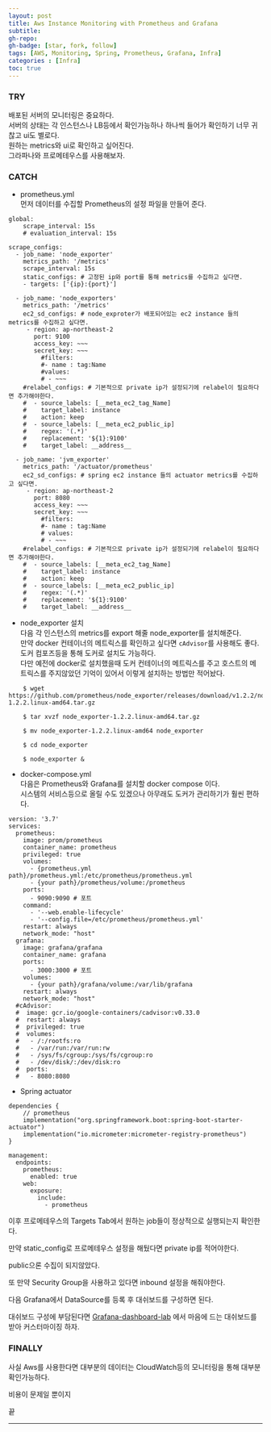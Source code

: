```yaml
---
layout: post 
title: Aws Instance Monitoring with Prometheus and Grafana
subtitle: 
gh-repo: 
gh-badge: [star, fork, follow]
tags: [AWS, Monitoring, Spring, Prometheus, Grafana, Infra]
categories : [Infra]
toc: true
---
```



### TRY
배포된 서버의 모니터링은 중요하다.  
서버의 상태는 각 인스턴스나 LB등에서 확인가능하나 하나씩 들어가 확인하기 너무 귀찮고 ui도 별로다.  
원하는 metrics와 ui로 확인하고 싶어진다.  
그라파나와 프로메테우스를 사용해보자.  

### CATCH

* prometheus.yml  
먼저 데이터를 수집할 Prometheus의 설정 파일을 만들어 준다.  

```
global:
    scrape_interval: 15s 
    # evaluation_interval: 15s

scrape_configs:
  - job_name: 'node_exporter'
    metrics_path: '/metrics'
    scrape_interval: 15s
    static_configs: # 고정된 ip와 port를 통해 metrics를 수집하고 싶다면.
    - targets: ['{ip}:{port}']

  - job_name: 'node_exporters'
    metrics_path: '/metrics'
    ec2_sd_configs: # node_exproter가 배포되어있는 ec2 instance 들의 metrics를 수집하고 싶다면.
     - region: ap-northeast-2
       port: 9100
       access_key: ~~~
       secret_key: ~~~
         #filters:
         #- name : tag:Name
         #values:
         # - ~~~
    #relabel_configs: # 기본적으로 private ip가 설정되기에 relabel이 필요하다면 추가해야한다.
    #  - source_labels: [__meta_ec2_tag_Name]
    #    target_label: instance
    #    action: keep
    #  - source_labels: [__meta_ec2_public_ip]
    #    regex: '(.*)'
    #    replacement: '${1}:9100'
    #    target_label: __address__
  
  - job_name: 'jvm_exporter'
    metrics_path: '/actuator/prometheus'
    ec2_sd_configs: # spring ec2 instance 들의 actuator metrics를 수집하고 싶다면.
     - region: ap-northeast-2
       port: 8080
       access_key: ~~~
       secret_key: ~~~
         #filters:
         #- name : tag:Name
         # values:
         # - ~~~
    #relabel_configs: # 기본적으로 private ip가 설정되기에 relabel이 필요하다면 추가해야한다.
    #  - source_labels: [__meta_ec2_tag_Name]
    #    target_label: instance
    #    action: keep
    #  - source_labels: [__meta_ec2_public_ip]
    #    regex: '(.*)'
    #    replacement: '${1}:9100'
    #    target_label: __address__
``` 

* node_exporter 설치  
다음 각 인스턴스의 metrics를 export 해줄 node_exporter를 설치해준다.  
만약 docker 컨테이너의 메트릭스를 확인하고 싶다면 `cAdvisor`를 사용해도 좋다.  
도커 컴포즈등을 통해 도커로 설치도 가능하다.  
다만 예전에 docker로 설치했을때 도커 컨테이너의 메트릭스를 주고 호스트의 메트릭스를 주지않았던 기억이 있어서 이렇게 설치하는 방법만 적어놨다.  

```
    $ wget https://github.com/prometheus/node_exporter/releases/download/v1.2.2/node_exporter-1.2.2.linux-amd64.tar.gz

    $ tar xvzf node_exporter-1.2.2.linux-amd64.tar.gz

    $ mv node_exporter-1.2.2.linux-amd64 node_exporter

    $ cd node_exporter

    $ node_exporter &
```  

* docker-compose.yml  
다음은 Prometheus와 Grafana를 설치할 docker compose 이다.  
시스템의 서비스등으로 올릴 수도 있겠으나 아무래도 도커가 관리하기가 훨씬 편하다.  

```
version: '3.7'
services:
  prometheus:
    image: prom/prometheus
    container_name: prometheus
    privileged: true
    volumes:
      - {prometheus.yml path}/prometheus.yml:/etc/prometheus/prometheus.yml
      - {your path}/prometheus/volume:/prometheus
    ports:
      - 9090:9090 # 포트
    command:
      - '--web.enable-lifecycle'
      - '--config.file=/etc/prometheus/prometheus.yml'
    restart: always
    network_mode: "host"
  grafana:
    image: grafana/grafana
    container_name: grafana
    ports:
      - 3000:3000 # 포트
    volumes:
      - {your path}/grafana/volume:/var/lib/grafana
    restart: always
    network_mode: "host"
  #cAdvisor:
  #  image: gcr.io/google-containers/cadvisor:v0.33.0
  #  restart: always
  #  privileged: true
  #  volumes:
  #   - /:/rootfs:ro
  #   - /var/run:/var/run:rw
  #   - /sys/fs/cgroup:/sys/fs/cgroup:ro
  #   - /dev/disk/:/dev/disk:ro
  #  ports:
  #   - 8080:8080
```  

* Spring actuator

```
dependencies {  
    // prometheus
    implementation("org.springframework.boot:spring-boot-starter-actuator")  
    implementation("io.micrometer:micrometer-registry-prometheus")  
}
```  

```
management:  
  endpoints:  
    prometheus:  
      enabled: true  
    web:  
      exposure:  
        include: 
          - prometheus
```  

이후 프로메테우스의 Targets Tab에서 원하는 job들이 정상적으로 실행되는지 확인한다.  

만약 static_config로 프로메테우스 설정을 해뒀다면 private ip를 적어야한다.  

public으론 수집이 되지않았다.  

또 만약 Security Group을 사용하고 있다면 inbound 설정을 해줘야한다.  

다음 Grafana에서 DataSource를 등록 후 대쉬보드를 구성하면 된다.  

대쉬보드 구성에 부담된다면 [Grafana-dashboard-lab](https://grafana.com/grafana/dashboards/) 에서 마음에 드는 대쉬보드를 받아 커스터마이징 하자.  

### FINALLY 

사실 Aws를 사용한다면 대부분의 데이터는 CloudWatch등의 모니터링을 통해 대부분 확인가능하다.  

비용이 문제일 뿐이지  

끝

---
